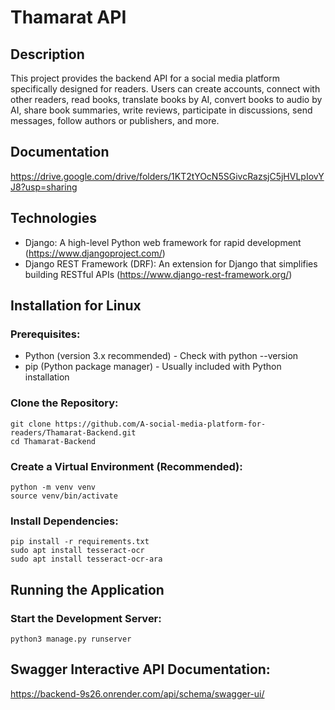 # Thamarat API
## Description
This project provides the backend API for a social media platform specifically designed for readers. Users can create accounts, connect with other readers, read books, translate books by AI, convert books to audio by AI, share book summaries, write reviews, participate in discussions, send messages, follow authors or publishers, and more.
## Documentation
https://drive.google.com/drive/folders/1KT2tYOcN5SGivcRazsjC5jHVLpIovYJ8?usp=sharing
## Technologies
- Django: A high-level Python web framework for rapid development (https://www.djangoproject.com/)  
- Django REST Framework (DRF): An extension for Django that simplifies building RESTful APIs (https://www.django-rest-framework.org/)  
## Installation for Linux
### Prerequisites:
- Python (version 3.x recommended) - Check with python --version  
- pip (Python package manager) - Usually included with Python installation  
### Clone the Repository:
    git clone https://github.com/A-social-media-platform-for-readers/Thamarat-Backend.git   
    cd Thamarat-Backend    
### Create a Virtual Environment (Recommended):
    python -m venv venv  
    source venv/bin/activate    
### Install Dependencies:

    pip install -r requirements.txt    
    sudo apt install tesseract-ocr     
    sudo apt install tesseract-ocr-ara

## Running the Application
### Start the Development Server:
    python3 manage.py runserver 
## Swagger Interactive API Documentation:
https://backend-9s26.onrender.com/api/schema/swagger-ui/  
